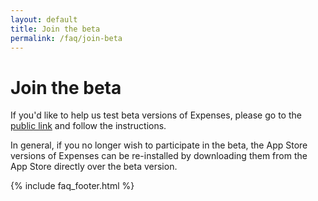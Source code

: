 ```yaml
---
layout: default
title: Join the beta
permalink: /faq/join-beta
---
```


# Join the beta

If you'd like to help us test beta versions of Expenses, please go to the [public link](https://testflight.apple.com/join/MQnPZMBj) and follow the instructions.

In general, if you no longer wish to participate in the beta, the App Store versions of Expenses can be re-installed by downloading them from the App Store directly over the beta version.

{% include faq_footer.html %}

